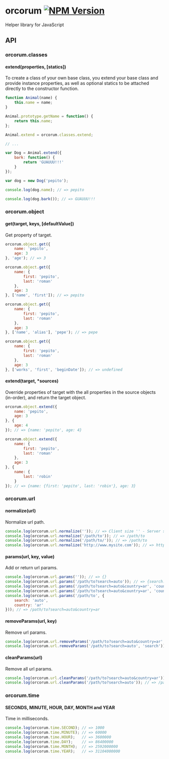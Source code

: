 orcorum [![NPM Version](https://img.shields.io/npm/v/orcorum.svg?style=flat)](https://www.npmjs.com/package/orcorum)
=======

Helper library for JavaScript

## API

### orcorum.classes

#### extend(properties, [statics])

To create a class of your own base class, you extend your base class and provide instance properties, as well as optional statics to be attached directly to the constructor function.

```javascript
function Animal(name) {
    this.name = name;
}

Animal.prototype.getName = function() {
    return this.name;
};

Animal.extend = orcorum.classes.extend;

// ...

var Dog = Animal.extend({
    bark: function() {
        return 'GUAUUU!!!'
    }
});

var dog = new Dog('pepito');

console.log(dog.name); // => pepito

console.log(dog.bark()); // => GUAUUU!!!
```

### orcorum.object

#### get(target, keys, [defaultValue])

Get property of target.

```javascript
orcorum.object.get({
    name: 'pepito',
    age: 3
}, 'age'); // => 3

orcorum.object.get({
    name: {
        first: 'pepito',
        last: 'roman'
    },
    age: 3
}, ['name', 'first']); // => pepito

orcorum.object.get({
    name: {
        first: 'pepito',
        last: 'roman'
    },
    age: 3
}, ['name', 'alias'], 'pepe'); // => pepe

orcorum.object.get({
    name: {
        first: 'pepito',
        last: 'roman'
    },
    age: 3
}, ['works', 'first', 'beginDate']); // => undefined
```

#### extend(target, *sources)

Override properties of target with the all properties in the source objects (in-order), and return the target object.

```javascript
orcorum.object.extend({
    name: 'pepito',
    age: 3
}, {
    age: 4
}); // => {name: 'pepito', age: 4}

orcorum.object.extend({
    name: {
        first: 'pepito',
        last: 'roman'
    },
    age: 3
}, {
    name: {
        last: 'robin'
    }
}); // => {name: {first: 'pepito', last: 'robin'}, age: 3}
```

### orcorum.url

#### normalize(url)

Normalize url path.

```javascript
console.log(orcorum.url.normalize('')); // => Client size '' - Server side '/'
console.log(orcorum.url.normalize('/path/to')); // => /path/to
console.log(orcorum.url.normalize('/path/to/')); // => /path/to
console.log(orcorum.url.normalize('http://www.mysite.com')); // => http://www.mysite.com
```

#### params(url, key, value)

Add or return url params.

```javascript
console.log(orcorum.url.params('')); // => {}
console.log(orcorum.url.params('/path/to?search=auto')); // => {search: 'auto'}
console.log(orcorum.url.params('/path/to?search=auto&country=ar', 'country')); // => ar
console.log(orcorum.url.params('/path/to?search=auto&country=ar', 'country', 'en')); // => /path/to?search=auto&country=en
console.log(orcorum.url.params('/path/to', {
    search: 'auto',
    country: 'ar'
})); // => /path/to?search=auto&country=ar
```

#### removeParams(url, key)

Remove url params.

```javascript
console.log(orcorum.url.removeParams('/path/to?search=auto&country=ar', 'country')); // => /path/to?search=auto
console.log(orcorum.url.removeParams('/path/to?search=auto', 'search')); // => /path/to
```

#### cleanParams(url)

Remove all url params.

```javascript
console.log(orcorum.url.cleanParams('/path/to?search=auto&country=ar')); // => /path/to
console.log(orcorum.url.cleanParams('/path/to?search=auto')); // => /path/to
```

### orcorum.time

#### SECONDS, MINUTE, HOUR, DAY, MONTH and YEAR

Time in milliseconds.

```javascript
console.log(orcorum.time.SECOND); // => 1000
console.log(orcorum.time.MINUTE); // => 60000
console.log(orcorum.time.HOUR);   // => 3600000
console.log(orcorum.time.DAY);    // => 86400000
console.log(orcorum.time.MONTH);  // => 2592000000
console.log(orcorum.time.YEAR);   // => 31104000000
```
